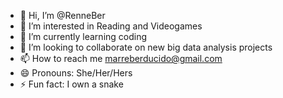 - 👋 Hi, I’m @RenneBer
- 👀 I’m interested in Reading and Videogames
- 🌱 I’m currently learning coding
- 💞️ I’m looking to collaborate on new big data analysis projects
- 📫 How to reach me marreberducido@gmail.com
- 😄 Pronouns: She/Her/Hers
- ⚡ Fun fact: I own a snake

<!---
RenneBer/RenneBer is a ✨ special ✨ repository because its `README.md` (this file) appears on your GitHub profile.
You can click the Preview link to take a look at your changes.
--->

